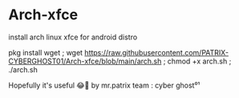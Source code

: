 # Arch-xfce
install arch linux xfce for android distro

pkg install wget ; wget https://raw.githubusercontent.com/PATRIX-CYBERGHOST01/Arch-xfce/blob/main/arch.sh ; chmod +x arch.sh ; ./arch.sh

Hopefully it's useful 😂🙏
by mr.patrix
team : cyber ghost⁰¹

